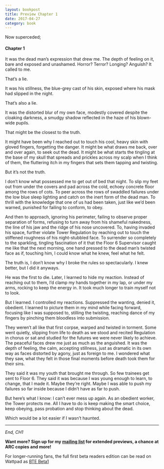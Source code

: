 ```yaml
---
layout: bookpost
title: Preview Chapter 1
date: 2017-04-27
category: book
---
```


Now superceded;

#### Chapter 1

It was the dead man’s expression that drew me. The depth of feeling on it, bare and exposed and unashamed. Horror? Terror? Longing? Anguish? It called to me.

That’s a lie.

It was his stillness, the blue-grey cast of his skin, exposed where his mask had slipped in the night.

That’s also a lie.

It was the distorted blur of my own face, modestly covered despite the cloaking darkness, a smudgy shadow reflected in the haze of his blown-wide pupils.

That might be the closest to the truth.

It might have been why I reached out to touch his cool, heavy skin with gloved fingers, forgetting the danger. It might be what draws me back, over and over again, to seek out the dead. It might be what starts the tingling at the base of my skull that spreads and prickles across my scalp when I think of them, the fluttering itch in my fingers that sets them tapping and twisting.

But it’s not the truth.

I don’t know what possessed me to get out of bed that night. To slip my feet out from under the covers and pad across the cold, echoey concrete floor among the rows of cots. To peer across the rows of swaddled failures under the low blue sleep lighting and catch on the inert form of the dead man. To thrill with the knowledge that one of us had been taken, just like we’d been warned, punished for failing to conform, to obey.

And then to approach, ignoring his perimeter, failing to observe proper separation of forms, refusing to turn away from his shameful nakedness, the line of his jaw and the ridge of his nose uncovered. To, having invaded his space, further violate Tower Regulation by reaching out to touch the stiffened roughness of his night-stubbled face. To surrender so completely to the sparkling, tingling fascination of it that the Floor 6 Supervisor caught me like that the next morning, one hand pressed to the dead man’s twisted face as if, touching him, I could know what he knew, feel what he felt.

The truth is, I don’t know why I broke the rules so spectacularly. I knew better, but I did it anyways.

He was the first to die. Later, I learned to hide my reaction. Instead of reaching out to them, I’d clamp my hands together in my lap, or under my arms, rocking to keep the energy in. It took much longer to train myself not to look.

But I learned. I controlled my reactions. Suppressed the wanting, denied it, obedient. I learned to picture them in my mind while facing forward, focusing like I was supposed to, stilling the twisting, reaching dance of my fingers by pinching them bloodless into submission.

They weren’t all like that first corpse, warped and twisted in torment. Some went quietly, slipping from life to death as we stood and recited Regulation in chorus or sat and studied for the futures we were never likely to achieve. The peaceful faces drew me just as much as the anguished. It was the depth of feeling, the calm, accepting stillness, just as dramatic in its own way as faces distorted by agony, just as foreign to me. I wondered what they saw, what they felt in those final moments before death took them for their sins.

They said it was my youth that brought me through. So few trainees get sent to Floor 6. They said it was because I was young enough to learn, to change, that I made it. Maybe they’re right. Maybe I was able to push my failures so far inside because I didn’t have as far to push.

But here’s what I know: I can’t ever mess up again. As an obedient worker, the Tower protects me. All I have to do is keep making the smart choice, keep obeying, pass probation and stop thinking about the dead.

Which would be a lot easier if I wasn’t haunted.

<hr>

*End, CH1*

**Want more? Sign up for my [mailing list](http://eepurl.com/cSevwn) for extended previews, a chance at ARC copies and more!**

For longer-running fans, the full first beta readers edition can be read on Wattpad as [BTE Beta1](https://www.wattpad.com/story/106720262-bte-beta1)
